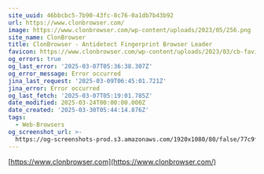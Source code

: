 ```yaml
---
site_uuid: 46bbcbc5-7b90-43fc-8c76-0a1db7b43b92
url: https://www.clonbrowser.com/
image: https://www.clonbrowser.com/wp-content/uploads/2023/05/256.png
site_name: ClonBrowser
title: ClonBrowser - Antidetect Fingerprint Browser Leader
favicon: https://www.clonbrowser.com/wp-content/uploads/2023/03/cb-favicon.ico
og_errors: true
og_last_error: '2025-03-07T05:36:38.307Z'
og_error_message: Error occurred
jina_last_request: '2025-03-09T06:45:01.721Z'
jina_error: Error occurred
og_last_fetch: '2025-03-07T05:19:01.785Z'
date_modified: 2025-03-24T00:00:00.000Z
date_created: '2025-03-30T05:44:14.876Z'
tags:
  - Web-Browsers
og_screenshot_url: >-
  https://og-screenshots-prod.s3.amazonaws.com/1920x1080/80/false/77c9f2a36fe04536e142be6a9e0d99d29a7d2aa5e4504ba1a47a4327f0dc73f9.jpeg
---
```


[https://www.clonbrowser.com](https://www.clonbrowser.com/)
